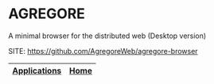 # AGREGORE

 A minimal browser for the distributed web (Desktop version)

 SITE: https://github.com/AgregoreWeb/agregore-browser

 | [Applications](https://portable-linux-apps.github.io/apps.html) | [Home](https://portable-linux-apps.github.io)
 | --- | --- |
